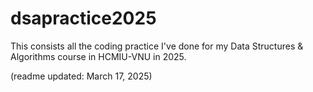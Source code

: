 # dsapractice2025

This consists all the coding practice I've done for my Data Structures & Algorithms course in HCMIU-VNU in 2025.

(readme updated: March 17, 2025)
